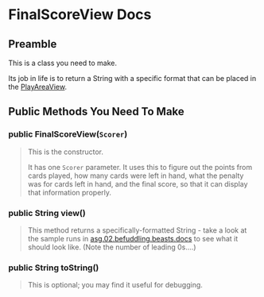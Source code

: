# FinalScoreView Docs

## Preamble

This is a class you need to make.

Its job in life is to return a String with a specific format that can be placed in the [PlayAreaView](https://jpratt-mru.github.io/a2.api/PlayAreaView.html).

## Public Methods You Need To Make

### public FinalScoreView(`Scorer`)

> This is the constructor. 
>
> It has one `Scorer` parameter. It uses this to figure out the points from cards played, how many cards were left in hand, what the penalty was for cards left in hand, and the final score, so that it can display that information properly.

### public String view()

> This method returns a specifically-formatted String - take a look at the sample runs in [asg.02.befuddling.beasts.docs](asg.02.befuddling.beasts.docs.md) to see what it should look like. (Note the number of leading 0s....)

### public String toString()

> This is optional; you may find it useful for debugging.
